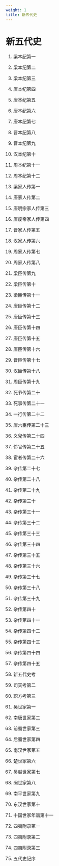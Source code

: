 ```yaml
---
weight: 1
title: 新五代史
---
```


# 新五代史

1. <span id="新五代史-1"></span>
梁本纪第一

2. <span id="新五代史-2"></span>
梁本纪第二

3. <span id="新五代史-3"></span>
梁本纪第三

4. <span id="新五代史-4"></span>
唐本纪第四

5. <span id="新五代史-5"></span>
唐本纪第五

6. <span id="新五代史-6"></span>
唐本纪第六

7. <span id="新五代史-7"></span>
唐本纪第七

8. <span id="新五代史-8"></span>
晋本纪第八

9. <span id="新五代史-9"></span>
晋本纪第九

10. <span id="新五代史-10"></span>
汉本纪第十

11. <span id="新五代史-11"></span>
周本纪第十一

12. <span id="新五代史-12"></span>
周本纪第十二

13. <span id="新五代史-13"></span>
梁家人传第一

14. <span id="新五代史-14"></span>
唐家人传第二

15. <span id="新五代史-15"></span>
唐明宗家人传第三

16. <span id="新五代史-16"></span>
唐废帝家人传第四

17. <span id="新五代史-17"></span>
晋家人传第五

18. <span id="新五代史-18"></span>
汉家人传第六

19. <span id="新五代史-19"></span>
周家人传第七

20. <span id="新五代史-20"></span>
周家人传第八

21. <span id="新五代史-21"></span>
梁臣传第九

22. <span id="新五代史-22"></span>
梁臣传第十

23. <span id="新五代史-23"></span>
梁臣传第十一

24. <span id="新五代史-24"></span>
唐臣传第十二

25. <span id="新五代史-25"></span>
唐臣传第十三

26. <span id="新五代史-26"></span>
唐臣传第十四

27. <span id="新五代史-27"></span>
唐臣传第十五

28. <span id="新五代史-28"></span>
唐臣传第十六

29. <span id="新五代史-29"></span>
晋臣传第十七

30. <span id="新五代史-30"></span>
汉臣传第十八

31. <span id="新五代史-31"></span>
周臣传第十九

32. <span id="新五代史-32"></span>
死节传第二十

33. <span id="新五代史-33"></span>
死事传第二十一

34. <span id="新五代史-34"></span>
一行传第二十二

35. <span id="新五代史-35"></span>
唐六臣传第二十三

36. <span id="新五代史-36"></span>
义兒传第二十四

37. <span id="新五代史-37"></span>
伶官传第二十五

38. <span id="新五代史-38"></span>
宦者传第二十六

39. <span id="新五代史-39"></span>
杂传第二十七

40. <span id="新五代史-40"></span>
杂传第二十八

41. <span id="新五代史-41"></span>
杂传第二十九

42. <span id="新五代史-42"></span>
杂传第三十

43. <span id="新五代史-43"></span>
杂传第三十一

44. <span id="新五代史-44"></span>
杂传第三十二

45. <span id="新五代史-45"></span>
杂传第三十三

46. <span id="新五代史-46"></span>
杂传第三十四

47. <span id="新五代史-47"></span>
杂传第三十五

48. <span id="新五代史-48"></span>
杂传第三十六

49. <span id="新五代史-49"></span>
杂传第三十七

50. <span id="新五代史-50"></span>
杂传第三十八

51. <span id="新五代史-51"></span>
杂传第三十九

52. <span id="新五代史-52"></span>
杂传第四十

53. <span id="新五代史-53"></span>
杂传第四十一

54. <span id="新五代史-54"></span>
杂传第四十二

55. <span id="新五代史-55"></span>
杂传第四十三

56. <span id="新五代史-56"></span>
杂传第四十四

57. <span id="新五代史-57"></span>
杂传第四十五

58. <span id="新五代史-58"></span>
新五代史考

59. <span id="新五代史-59"></span>
司天考第二

60. <span id="新五代史-60"></span>
职方考第三

61. <span id="新五代史-61"></span>
吴世家第一

62. <span id="新五代史-62"></span>
南唐世家第二

63. <span id="新五代史-63"></span>
前蜀世家第三

64. <span id="新五代史-64"></span>
后蜀世家第四

65. <span id="新五代史-65"></span>
南汉世家第五

66. <span id="新五代史-66"></span>
楚世家第六

67. <span id="新五代史-67"></span>
吴越世家第七

68. <span id="新五代史-68"></span>
闽世家第八

69. <span id="新五代史-69"></span>
南平世家第九

70. <span id="新五代史-70"></span>
东汉世家第十

71. <span id="新五代史-71"></span>
十国世家年谱第十一

72. <span id="新五代史-72"></span>
四夷附录第一

73. <span id="新五代史-73"></span>
四夷附录第二

74. <span id="新五代史-74"></span>
四夷附录第三

75. <span id="新五代史-75"></span>
五代史记序

